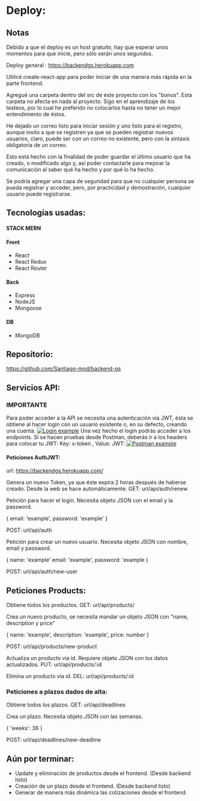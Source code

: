 # Deploy:

## Notas

Debido a que el deploy es un host gratuito, hay que esperar unos momentos para que inicie, pero sólo serán unos segundos.

Deploy general : https://backendgs.herokuapp.com


Utilicé create-react-app para poder iniciar de una manera más rápida en la parte frontend.

Agregué una carpeta dentro del src de este proyecto con los "bonus". Esta carpeta no afecta en nada al proyecto.
Sigo en el aprendizaje de los testeos, por lo cual he preferido no colocarlos hasta no tener un mejor entendimiento de éstos.

He dejado un correo listo para iniciar sesión y uno listo para el registro, aunque invito a que se registren ya que se pueden registrar nuevos usuarios, claro, puede ser con un correo no existente, pero con la sintaxis obligatoria de un correo.

Esto está hecho con la finalidad de poder guardar el último usuario que ha creado, o modificado algo y, así poder contactarle para mejorar la comunicación al saber qué ha hecho y por qué lo ha hecho.

Se podría agregar una capa de seguridad para que no cualquier persona se pueda registrar y acceder, pero, por practicidad y demostración, cualquier usuario puede registrarse.

## Tecnologías usadas:

#### STACK MERN

#### Front
- React
- React Redux
- React Router

#### Back
- Express
- NodeJS
- Mongoose

#### DB
- MongoDB

## Repositorio:
https://github.com/Santiago-mnd/backend-gs

## Servicios API:
### IMPORTANTE
Para poder acceder a la API se necesita una autenticación vía JWT, ésta se obtiene al hacer login con un usuario existente o, en su defecto, creando una cuenta.
[![Login example](https://i.postimg.cc/DZ9Q7SQ2/Screenshot-5.jpg "Login example")](https://i.postimg.cc/DZ9Q7SQ2/Screenshot-5.jpg/ "Login example")
Una vez hecho el login podrás acceder a los endpoints.
Si se hacen pruebas desde Postman, deberás ir a los headers para colocar tu JWT:
Key: x-token , Value: JWT:
[![Postman example](https://i.postimg.cc/KvtLTzfk/Screenshot-4.jpg "Postman example")](https://i.postimg.cc/KvtLTzfk/Screenshot-4.jpg "Postman example")

#### Peticiones AuthJWT:

url: https://backendgs.herokuapp.com/

Genera un nuevo Token, ya que éste expira 2 horas después de haberse creado. Desde la web se hace automáticamente.
GET: url/api/auth/renew

Petición para hacer el login. Necesita objeto JSON con el email y la password.

{
	email: 'example',
	password: 'example'
}

POST: url/api/auth

Petición para crear un nuevo usuario. Necesita objeto JSON con nombre, email y password.

{
	name: 'example'
	email: 'example',
	password: 'example
}

POST: url/api/auth/new-user

## Peticiones Products:
Obtiene todos los productos.
GET: url/api/products/

Crea un nuevo producto, se necesita mandar un objeto JSON con "name, description y price"

{
	name: 'example',
	description: 'example',
	price: number
}

POST: url/api/products/new-product

Actualiza un producto vía id. Requiere objeto JSON con los datos actualizados.
PUT: url/api/products/:id

Elimina un producto vía id.
DEL: url/api/products/:id

### Peticiones a plazos dados de alta:
Obtiene todos los plazos.
GET: url/api/deadlines

Crea un plazo. Necesita objeto JSON con las semanas.

{
	'weeks': 36
}

POST: url/api/deadlines/new-deadline

## Aún por terminar:
- Update y eliminación de productos desde el frontend. (Desde backend listo)
- Creación de un plazo desde el frontend. (Desde backend listo)
- Generar de manera más dinámica las cotizaciones desde el frontend. 
